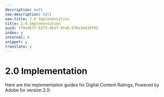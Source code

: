 ```yaml
---
description: null
seo-description: null
seo-title: 2.0 Implementation
title: 2.0 Implementation
uuid: ff9ed6f7-b373-46a7-9fa8-978a34d3df93
index: y
internal: n
snippet: y
translate: y
---
```


# 2.0 Implementation

Here are the implementation guides for Digital Content Ratings, Powered by Adobe for version 2.0: 
